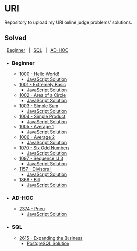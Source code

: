 # URI

Repository to upload my URI online judge problems' solutions.

## Solved

&ensp;[Beginner](#Beginner)&ensp; |
&ensp;[SQL](#SQL)&ensp; |
&ensp;[AD-HOC](#AD-HOC)&ensp;

- ### Beginner

  - [1000 - Hello World!](https://www.urionlinejudge.com.br/judge/en/problems/view/1000)
    - [JavaScript Solution](./JavaScript/1000.js)
  - [1001 - Extremely Basic](https://www.urionlinejudge.com.br/judge/en/problems/view/1001)
    - [JavaScript Solution](./JavaScript/1001.js)
  - [1002 - Area of a Circle](https://www.urionlinejudge.com.br/judge/en/problems/view/1002)
    - [JavaScript Solution](./JavaScript/1002.js)
  - [1003 - Simple Sum](https://www.urionlinejudge.com.br/judge/en/problems/view/1003)
    - [JavaScript Solution](./JavaScript/1003.js)
  - [1004 - Simple Product](https://www.urionlinejudge.com.br/judge/en/problems/view/1004)
    - [JavaScript Solution](./JavaScript/1004.js)
  - [1005 - Average 1](https://www.urionlinejudge.com.br/judge/en/problems/view/1005)
    - [JavaScript Solution](./JavaScript/1005.js)
  - [1006 - Average 2](https://www.urionlinejudge.com.br/judge/en/problems/view/1006)
    - [JavaScript Solution](./JavaScript/1006.js)
  - [1070 - Six Odd Numbers](https://www.urionlinejudge.com.br/judge/en/problems/view/1070)
    - [JavaScript Solution](./JavaScript/1070.js)
  - [1097 - Sequence IJ 3](https://www.urionlinejudge.com.br/judge/en/problems/view/1097)
    - [JavaScript Solution](./JavaScript/1097.js)
  - [1157 - Divisors I](https://www.urionlinejudge.com.br/judge/en/problems/view/1157)
    - [JavaScript Solution](./JavaScript/1157.js)
  - [1866 - Bill](https://www.urionlinejudge.com.br/judge/en/problems/view/1866)
    - [JavaScript Solution](./JavaScript/1866.js)

- ### AD-HOC

  - [2374 - Pneu](https://www.urionlinejudge.com.br/judge/en/problems/view/2374)
    - [JavaScript Solution](./JavaScript/2374.js)

- ### SQL

  - [2615 - Expanding the Business](https://www.urionlinejudge.com.br/judge/en/problems/view/2615)
    - [PostgreSQL Solution](./PostgreSQL/2615.psql)
